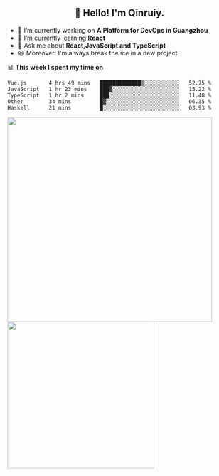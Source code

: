 <h2 align="center">👋 Hello! I'm Qinruiy.</h2>


- 🔭 I’m currently working on **A Platform for DevOps in Guangzhou**
- 🌱 I’m currently learning **React**
- 💬 Ask me about **React,JavaScript and TypeScript**
- 😃 Moreover: I'm always break the ice in a new project

📊 **This week I spent my time on**

<!--START_SECTION:waka-->
```text
Vue.js       4 hrs 49 mins   █████████████▒░░░░░░░░░░░   52.75 % 
JavaScript   1 hr 23 mins    ███▓░░░░░░░░░░░░░░░░░░░░░   15.22 % 
TypeScript   1 hr 2 mins     ███░░░░░░░░░░░░░░░░░░░░░░   11.48 % 
Other        34 mins         █▓░░░░░░░░░░░░░░░░░░░░░░░   06.35 % 
Haskell      21 mins         █░░░░░░░░░░░░░░░░░░░░░░░░   03.93 % 
```
<!--END_SECTION:waka-->

<p>
<img align="left" width="460" src="https://github-readme-stats.vercel.app/api?username=Qinruiy&custom_title=Qrinruiy's Github Stats&theme=graywhite&hide_border=true"/> <img align="left" width="330" src="https://github-readme-stats.vercel.app/api/top-langs/?username=Qinruiy&layout=compact&theme=graywhite&hide_border=true"/>
</p>
